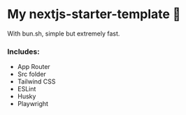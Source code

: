 # My nextjs-starter-template 🚀

With bun.sh, simple but extremely fast.

### Includes:

- App Router
- Src folder
- Tailwind CSS
- ESLint
- Husky
- Playwright
